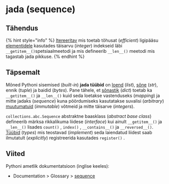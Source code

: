 # jada \(sequence\)

## Tähendus

{% hint style="info" %}
[Itereeritav](itereeritav-iterable.md) mis toetab tõhusat \(_efficient_\) ligipääsu [elementidele](element-element.md) kasutades täisarvu \(_integer_\) indekseid läbi `__getitem__()`spetsiaalmeetodi ja mis defineerib `__len__()` meetodi mis tagastab jada pikkuse.
{% endhint %}

## Täpsemalt

Mõned Pythoni sisemised \(_built-in_\) **jada tüübid** on [loend](loend-list.md) \(_list_\), [sõne](../../python/sisseehitatud-tueuebid/sone-str/) \(_str_\), ennik \(_tuple_\) ja baidid \(_bytes_\). Pane tähele, et [sõnastik](sonastik-dictionary.md) \(_dict_\) toetab ka `__getitem__()`  ja `__len__()` kuid seda loetakse vastenduseks \(_mapping_\) ja mitte jadaks \(_sequence_\) kuna pöördumiseks kasutatakse suvalisi \(_arbitrary_\) [muutumatuid](muutumatu-immutable.md) \(_immutable_\) võtmeid ja mitte täisarve \(_integers_\).

`collections.abc.Sequence` abstraktne baasklass \(_abstract base class_\) defineerib märksa rikkalikuma liidese \(_interface_\) kui ainult `__getitem__()` ja `__len__()` lisades `count()` , `index()` , `__contains__()` ja `__reversed__()`. [Tüübid](andmetueuep-datatype.md) \(_types_\) mis teostavad \(_implement_\) seda laiendatud liidest saab ilmutatult \(_explicitly_\) registreerida kasutades `register()` .

## Viited

Pythoni ametlik dokumentatsioon \(inglise keeles\):

* Documentation &gt; Glossary &gt; [sequence](https://docs.python.org/3/glossary.html#term-sequence)  

